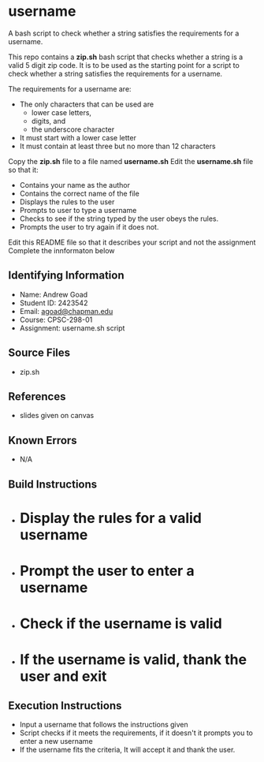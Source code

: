 # username
A bash script to check whether a string satisfies the requirements for a username.

This repo contains a **zip.sh** bash script that checks whether a string is a valid 5 digit zip code.
It is to be used as the starting point for a script to check whether a string satisfies the requirements for a username.

The requirements for a username are:
* The only characters that can be used are 
  * lower case letters,
  * digits, and 
  * the underscore character 
* It must start with a lower case letter
* It must contain at least three but no more than 12 characters

Copy the **zip.sh** file to a file named **username.sh**
Edit the **username.sh** file so that it:
* Contains your name as the author
* Contains the correct name of the file
* Displays the rules to the user
* Prompts to user to type a username
* Checks to see if the string typed by the user obeys the rules.
* Prompts the user to try again if it does not.

Edit this README file so that it describes your script and not the assignment
Complete the innformaton below
 

## Identifying Information

* Name: Andrew Goad
* Student ID: 2423542
* Email: agoad@chapman.edu
* Course: CPSC-298-01
* Assignment: username.sh script

## Source Files

* zip.sh

## References

* slides given on canvas

## Known Errors

* N/A

## Build Instructions

* # Display the rules for a valid username
* # Prompt the user to enter a username
* # Check if the username is valid
* # If the username is valid, thank the user and exit

## Execution Instructions

* Input a username that follows the instructions given
* Script checks if it meets the requirements, if it doesn't it prompts you to enter a new username
* If the username fits the criteria, It will accept it and thank the user.
